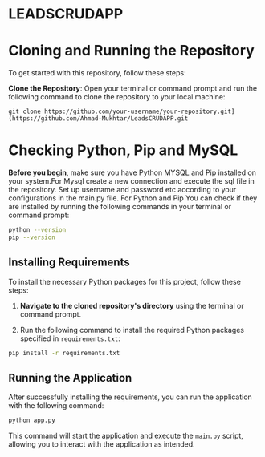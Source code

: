 # LEADSCRUDAPP

# Cloning and Running the Repository

To get started with this repository, follow these steps:

  **Clone the Repository**: Open your terminal or command prompt and run the following command to clone the repository to your local machine:

    
    git clone https://github.com/your-username/your-repository.git](https://github.com/Ahmad-Mukhtar/LeadsCRUDAPP.git
# Checking Python, Pip and MySQL
  

  **Before you begin**, make sure you have Python MYSQL and Pip installed on your system.For Mysql create a new connection and execute the sql file in the repository.
  Set up username and password etc according to your configurations in the main.py file.
  For Python and Pip You can check if they are installed by running the following commands in your terminal or command prompt:

  ```bash
  python --version
  pip --version
```

## Installing Requirements

To install the necessary Python packages for this project, follow these steps:

1. **Navigate to the cloned repository's directory** using the terminal or command prompt.

2. Run the following command to install the required Python packages specified in `requirements.txt`:

```bash
pip install -r requirements.txt
```

## Running the Application

After successfully installing the requirements, you can run the application with the following command:

```bash
python app.py
```
This command will start the application and execute the `main.py` script, allowing you to interact with the application as intended.
